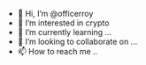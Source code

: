 - 👋 Hi, I’m @officerroy
- 👀 I’m interested in crypto 
- 🌱 I’m currently learning ...
- 💞️ I’m looking to collaborate on ...
- 📫 How to reach me ..

<!---
officerroy/officerroy is a ✨ special ✨ repository because its `README.md` (this file) appears on your GitHub profile.
You can click the Preview link to take a look at your changes.
---
join GitHub team 
